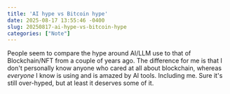 ```yaml
---
title: 'AI hype vs Bitcoin hype'
date: 2025-08-17 13:55:46 -0400
slug: 20250817-ai-hype-vs-bitcoin-hype
categories: ["Note"]
---
```


People seem to compare the hype around AI/LLM use to that of Blockchain/NFT from a couple of years ago. The difference for me is that I don't personally know anyone who cared at all about blockchain, whereas _everyone_ I know is using and is amazed by AI tools. Including me. Sure it's still over-hyped, but at least it deserves some of it.